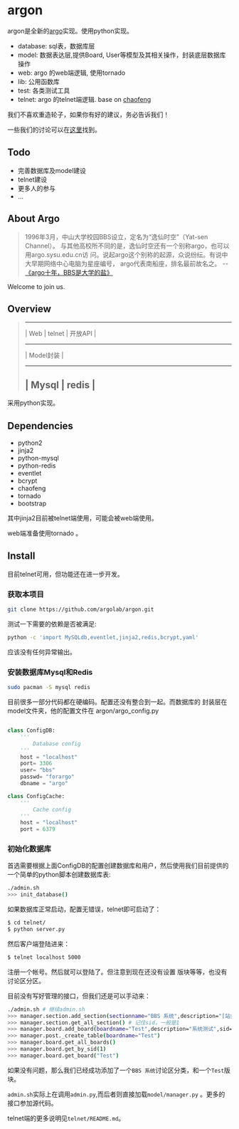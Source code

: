 argon
=====

argon是全新的[argo](http://bbs.sysu.edu.cn)实现。使用python实现。

  * database: sql表，数据库层
  * model: 数据表达层,提供Board, User等模型及其相关操作，封装底层数据库操作
  * web: argo 的web端逻辑, 使用tornado
  * lib: 公用函数库
  * test: 各类测试工具
  * telnet: argo 的telnet端逻辑. base on [chaofeng](https://github.com/LTaoist/chaofeng)

我们不喜欢重造轮子，如果你有好的建议，务必告诉我们！

一些我们的讨论可以在[这里](http://bbs.sysu.edu.cn/bbstcon?board=Programming&file=M.1338262485.A)找到。

Todo
----

  * 完善数据库及model建设
  * telnet建设
  * 更多人的参与
  * ...

About Argo
----------

> 1996年3月，中山大学校园BBS设立，定名为“逸仙时空”（Yat-sen Channel）。
与其他高校所不同的是，逸仙时空还有一个别称argo，也可以用argo.sysu.edu.cn访
问。说起argo这个别称的起源，众说纷纭。有说中大早期网络中心电脑为星座编号，
argo代表南船座，排名最前故名之。 -- [《argo十年，BBS是大学的盐》](http://bbs.sysu.edu.cn:874/#!/anc/D.1044599037.A/D.1152876984.A/D.1152862690.A/M.1152862408.A)

Welcome to join us.

Overview
--------

>  -------- ----------------
>  | Web | telnet | 开放API |
>  --------- ----------------
>  |     Model封装          |
>  ---------- ---------------
>  |    Mysql | redis      |
>  ------------------------

采用python实现。

Dependencies
------------

  * python2
  * jinja2
  * python-mysql
  * python-redis
  * eventlet
  * bcrypt
  * chaofeng
  * tornado
  * bootstrap

其中jinja2目前被telnet端使用，可能会被web端使用。

web端准备使用tornado 。

Install
-------

目前telnet可用，但功能还在进一步开发。

### 获取本项目

```bash
git clone https://github.com/argolab/argon.git
```

测试一下需要的依赖是否被满足:

```bash
python -c 'import MySQLdb,eventlet,jinja2,redis,bcrypt,yaml'
```

应该没有任何异常输出。

### 安装数据库Mysql和Redis

```bash
sudo pacman -S mysql redis
```

目前很多一部分代码都在硬编码。配置还没有整合到一起。而数据库的
封装层在model文件夹，他的配置文件在 argon/argo_config.py

```python

class ConfigDB:
    '''
        Database config
    '''
    host = "localhost"
    port= 3306
    user= "bbs"
    passwd= "forargo"
    dbname = "argo"

class ConfigCache:
    '''
        Cache config
    '''
    host = "localhost"
    port = 6379

```

### 初始化数据库

首选需要根据上面ConfigDB的配置创建数据库和用户，然后使用我们目前提供的一个简单的python脚本创建数据库表:

```bash
./admin.sh
>>> init_database()
```

如果数据库正常启动，配置无错误，telnet即可启动了：

```bash
$ cd telnet/
$ python server.py
```

然后客户端登陆进来：

```bash
$ telnet localhost 5000
```

注册一个帐号。然后就可以登陆了。但注意到现在还没有设置
版块等等，也没有讨论区分区。

目前没有写好管理的接口，但我们还是可以手动来：

```bash
./admin.sh # 继续admin.sh
>>> manager.section.add_section(sectionname="BBS 系统",description="[站务] [意见]")
>>> manager.section.get_all_section() # 记住sid，一般是1
>>> manager.board.add_board(boardname="Test",description="系统测试",sid=1)
>>> manager.post._create_table(boardname="Test")
>>> manager.board.get_all_boards()
>>> manager.board.get_by_sid(1)
>>> manager.board.get_board("Test")
```

如果没有问题，那么我们已经成功添加了一个`BBS 系统`讨论区分类，和一个`Test`版块。

`admin.sh`实际上在调用`admin.py`,而后者则直接加载`model/manager.py` 。更多的
接口参加源代码。

telnet端的更多说明见`telnet/README.md`。
